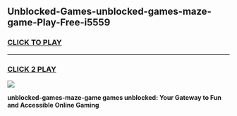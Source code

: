 
## Unblocked-Games-unblocked-games-maze-game-Play-Free-i5559
<h3>
<a href="https://premium76.site?title=unblocked-games-maze-game&ref=22A">CLICK TO PLAY</a></h3>
<hr>

<h3>
<a href="https://premium76.site?title=unblocked-games-maze-game&ref=22A">CLICK 2 PLAY</a>
  
</h3>

<a href="https://premium76.site?title=unblocked-games-maze-game&ref=22A"><img src="https://clearcache.store/games.png"></a>


**unblocked-games-maze-game games unblocked: Your Gateway to Fun and Accessible Online Gaming**
